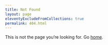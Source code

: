 ```yaml
---
title: Not Found
layout: page
eleventyExcludeFromCollections: true
permalink: 404.html
---
```


This is not the page you’re looking for. Go <a href="{{ '/' | url }}">home</a>.
